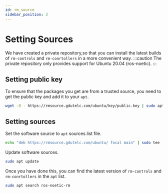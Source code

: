```yaml
---
id: rm_source
sidebar_position: 3
---
```


# Setting Sources
We have created a private repository,so that you can install the latest builds of ``rm-controls`` and ``rm-conrtollers`` in a more convenient way.
:::caution
The private repository only provides support for Ubuntu 20.04 (ros-noetic).
:::
## Setting public key
To ensure that the packages you get are from a trusted source, you need to get the public key and add it to your ``apt``.
```sh
wget -O - https://rmsource.gdutelc.com/ubuntu/key/public.key | sudo apt-key add -
```
## Setting sources
Set the software source to ``apt`` sources.list file.
```sh
echo "deb https://rmsource.gdutelc.com/ubuntu/ focal main" | sudo tee -a /etc/apt/sources.list
```
Update software sources.
```sh
sudo apt update
```
Once you have done this, you can find the latest version of ``rm-controls`` and ``rm-conrtollers`` in the ``apt`` list.
```sh
sudo apt search ros-noetic-rm
```
